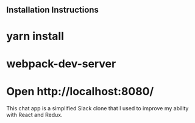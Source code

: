 ## Installation Instructions

# yarn install
# webpack-dev-server
# Open http://localhost:8080/

This chat app is a simplified Slack clone that I used to improve my ability with React and Redux.
